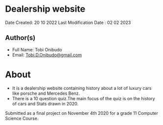 # Dealership website 

Date Created: 20 10 2022
Last Modification Date : 02 02 2023
## Author(s)

- Full Name: Tobi Onibudo
- Email: Tobi.D.Onibudo@gmail.com
# About 
- It is a dealership website containing history about a lot of luxury cars like porsche and Mercedes Benz.
- There is a 10 question quiz.The main focus of the quiz is on the history of cars and Stats drawn in 2020.

Submitted as a final project on November 4th 2020 for a grade 11 Computer Science Course.
